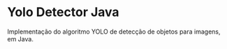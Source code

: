 # Yolo Detector Java

Implementação do algoritmo YOLO de detecção de objetos para imagens, em Java.




